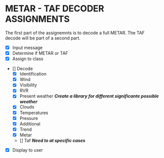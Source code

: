 # METAR - TAF DECODER ASSIGNMENTS

The first part of the assignemnts is to decode a full METAR. The TAF decode will be part of a second part.

* [X] Input message
* [X] Determine if METAR or TAF
* [X] Assign to class
* [] Decode
    * [X] Identification 
    * [X] Wind 
    * [X] Visibility
    * [X] RVR 
    * [X] Present weather **_Create a library for different significante possible weather_**
    * [X] Clouds
    * [X] Temperatures
    * [X] Pressure
    * [X] Additional
    * [X] Trend
    * [X] Metar
    * [] Taf **_Need to at specific cases_**
* [X] Display to user